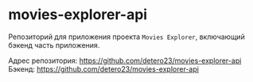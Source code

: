 # movies-explorer-api

Репозиторий для приложения проекта `Movies Explorer`, включающий бэкенд часть приложения.

Адрес репозитория: https://github.com/detero23/movies-explorer-api
Бэкенд: https://github.com/detero23/movies-explorer-api
